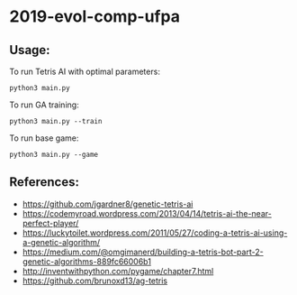 # 2019-evol-comp-ufpa

## Usage:
To run Tetris AI with optimal parameters:
```
python3 main.py
```

To run GA training:
```
python3 main.py --train
```

To run base game:
```
python3 main.py --game
```

## References:
- https://github.com/jgardner8/genetic-tetris-ai
- https://codemyroad.wordpress.com/2013/04/14/tetris-ai-the-near-perfect-player/
- https://luckytoilet.wordpress.com/2011/05/27/coding-a-tetris-ai-using-a-genetic-algorithm/
- https://medium.com/@omgimanerd/building-a-tetris-bot-part-2-genetic-algorithms-889fc66006b1
- http://inventwithpython.com/pygame/chapter7.html
- https://github.com/brunoxd13/ag-tetris
